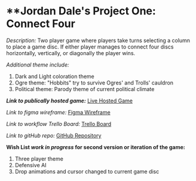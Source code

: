 # **Jordan Dale's Project One: Connect Four

*Description:*
Two player game where players take turns selecting a column to place a game disc. If either player manages to connect four discs horizontally, vertically, or diagonally the player wins.

*Additional theme include:*
1. Dark and Light coloration theme
2. Ogre theme: "Hobbits" try to survive Ogres' and Trolls' cauldron
3. Political theme: Parody theme of current political climate

**_Link to publically hosted game:_**
[Live Hosted Game](https://lucid-sammet-b3bfd5.netlify.com/)

*Link to figma wireframe:*
[Figma Wireframe](https://www.figma.com/file/Eg82KvuL6RD35e8fIQ9NBnx4/Jordan's-Connect-Four-Figma?node-id=0%3A1)

*Link to workflow Trello Board:*
[Trello Board](https://trello.com/b/8qZgT6tO/jordans-connect-four-trello-board)

*Link to gitHub repo:*
[GitHub Repository](https://github.com/Jdale28/connectFour)

**Wish List _work in progress_ for second version or iteration of the game:**
1. Three player theme
2. Defensive AI
3. Drop animations and cursor changed to current game disc
